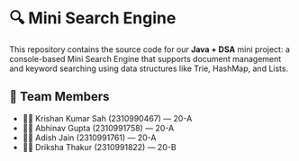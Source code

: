 # 🔍 Mini Search Engine

This repository contains the source code for our **Java + DSA** mini project: a console-based Mini Search Engine that supports document management and keyword searching using data structures like Trie, HashMap, and Lists.

## 👥 Team Members

- 👨‍💻 Krishan Kumar Sah (2310990467) — 20-A  
- 👨‍💻 Abhinav Gupta (2310991758) — 20-A  
- 👨‍💻 Adish Jain (2310991761) — 20-A  
- 👩‍💻 Driksha Thakur (2310991822) — 20-B  
